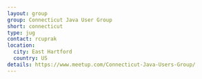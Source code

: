 ```yaml
---
layout: group
group: Connecticut Java User Group
short: connecticut
type: jug
contact: rcuprak
location:
  city: East Hartford
  country: US
details: https://www.meetup.com/Connecticut-Java-Users-Group/
---
```

